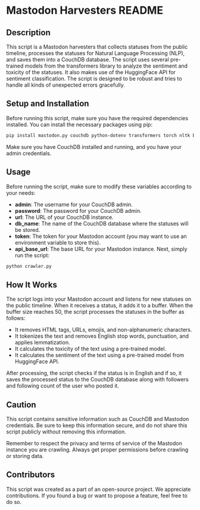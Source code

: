 # Mastodon Harvesters README

## Description

This script is a Mastodon harvesters that collects statuses from the public timeline, processes the statuses for Natural Language Processing (NLP), and saves them into a CouchDB database. The script uses several pre-trained models from the transformers library to analyze the sentiment and toxicity of the statuses. It also makes use of the HuggingFace API for sentiment classification. The script is designed to be robust and tries to handle all kinds of unexpected errors gracefully.

## Setup and Installation
Before running this script, make sure you have the required dependencies installed. You can install the necessary packages using pip:

```bash
pip install mastodon.py couchdb python-dotenv transformers torch nltk bs4 langdetect emoji requests
```

Make sure you have CouchDB installed and running, and you have your admin credentials.

## Usage
Before running the script, make sure to modify these variables according to your needs:

- **admin**: The username for your CouchDB admin.
- **password**: The password for your CouchDB admin.
- **url**: The URL of your CouchDB instance.
- **db_name**: The name of the CouchDB database where the statuses will be stored.
- **token**: The token for your Mastodon account (you may want to use an environment variable to store this).
- **api_base_url**: The base URL for your Mastodon instance.
Next, simply run the script:

```bash
python crawler.py
```

## How It Works
The script logs into your Mastodon account and listens for new statuses on the public timeline. When it receives a status, it adds it to a buffer. When the buffer size reaches 50, the script processes the statuses in the buffer as follows:

- It removes HTML tags, URLs, emojis, and non-alphanumeric characters.
- It tokenizes the text and removes English stop words, punctuation, and applies lemmatization.
- It calculates the toxicity of the text using a pre-trained model.
- It calculates the sentiment of the text using a pre-trained model from HuggingFace API.

After processing, the script checks if the status is in English and if so, it saves the processed status to the CouchDB database along with followers and following count of the user who posted it.

## Caution
This script contains sensitive information such as CouchDB and Mastodon credentials. Be sure to keep this information secure, and do not share this script publicly without removing this information.

Remember to respect the privacy and terms of service of the Mastodon instance you are crawling. Always get proper permissions before crawling or storing data.

## Contributors
This script was created as a part of an open-source project. We appreciate contributions. If you found a bug or want to propose a feature, feel free to do so.
